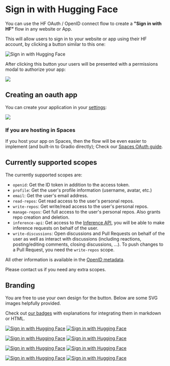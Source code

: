 # Sign in with Hugging Face

You can use the HF OAuth / OpenID connect flow to create a **"Sign in with HF"** flow in any website or App.

This will allow users to sign in to your website or app using their HF account, by clicking a button similar to this one:

![Sign in with Hugging Face](https://huggingface.co/datasets/huggingface/badges/resolve/main/sign-in-with-huggingface-xl-dark.svg)

After clicking this button your users will be presented with a permissions modal to authorize your app:

![](https://huggingface.co/datasets/huggingface/documentation-images/resolve/main/hub/oauth-accept-application.png)

## Creating an oauth app

You can create your application in your [settings](https://huggingface.co/settings/applications/new):

![](https://huggingface.co/datasets/huggingface/documentation-images/resolve/main/hub/oauth-create-application.png)

### If you are hosting in Spaces

<Tip>

If you host your app on Spaces, then the flow will be even easier to implement (and built-in to Gradio directly); Check our [Spaces OAuth guide](https://huggingface.co/docs/hub/spaces-oauth).

</Tip>

## Currently supported scopes

The currently supported scopes are:

- `openid`: Get the ID token in addition to the access token.
- `profile`: Get the user's profile information (username, avatar, etc.)
- `email`: Get the user's email address.
- `read-repos`: Get read access to the user's personal repos.
- `write-repos`: Get write/read access to the user's personal repos.
- `manage-repos`: Get full access to the user's personal repos. Also grants repo creation and deletion.
- `inference-api`: Get access to the [Inference API](https://huggingface.co/docs/api-inference/index), you will be able to make inference requests on behalf of the user.
- `write-discussions`: Open discussions and Pull Requests on behalf of the user as well as interact with discussions (including reactions, posting/editing comments, closing discussions, ...). To push changes to a Pull Request, you need the `write-repos` scope.

All other information is available in the [OpenID metadata](https://huggingface.co/.well-known/openid-configuration).

<Tip warning={true}>

Please contact us if you need any extra scopes.

</Tip>


## Branding

You are free to use your own design for the button. Below are some SVG images helpfully provided.

Check out [our badges](https://huggingface.co/datasets/huggingface/badges#sign-in-with-hugging-face) with explanations for integrating them in markdown or HTML.

[![Sign in with Hugging Face](https://huggingface.co/datasets/huggingface/badges/resolve/main/sign-in-with-huggingface-sm.svg)](https://huggingface.co/oauth/authorize?client_id=CLIENT_ID&redirect_uri=REDIRECT_URI&scope=openid%20profile&state=STATE)
[![Sign in with Hugging Face](https://huggingface.co/datasets/huggingface/badges/resolve/main/sign-in-with-huggingface-sm-dark.svg)](https://huggingface.co/oauth/authorize?client_id=CLIENT_ID&redirect_uri=REDIRECT_URI&scope=openid%20profile&state=STATE)

[![Sign in with Hugging Face](https://huggingface.co/datasets/huggingface/badges/resolve/main/sign-in-with-huggingface-md.svg)](https://huggingface.co/oauth/authorize?client_id=CLIENT_ID&redirect_uri=REDIRECT_URI&scope=openid%20profile&state=STATE)
[![Sign in with Hugging Face](https://huggingface.co/datasets/huggingface/badges/resolve/main/sign-in-with-huggingface-md-dark.svg)](https://huggingface.co/oauth/authorize?client_id=CLIENT_ID&redirect_uri=REDIRECT_URI&scope=openid%20profile&state=STATE)

[![Sign in with Hugging Face](https://huggingface.co/datasets/huggingface/badges/resolve/main/sign-in-with-huggingface-lg.svg)](https://huggingface.co/oauth/authorize?client_id=CLIENT_ID&redirect_uri=REDIRECT_URI&scope=openid%20profile&state=STATE)
[![Sign in with Hugging Face](https://huggingface.co/datasets/huggingface/badges/resolve/main/sign-in-with-huggingface-lg-dark.svg)](https://huggingface.co/oauth/authorize?client_id=CLIENT_ID&redirect_uri=REDIRECT_URI&scope=openid%20profile&state=STATE)

[![Sign in with Hugging Face](https://huggingface.co/datasets/huggingface/badges/resolve/main/sign-in-with-huggingface-xl.svg)](https://huggingface.co/oauth/authorize?client_id=CLIENT_ID&redirect_uri=REDIRECT_URI&scope=openid%20profile&state=STATE)
[![Sign in with Hugging Face](https://huggingface.co/datasets/huggingface/badges/resolve/main/sign-in-with-huggingface-xl-dark.svg)](https://huggingface.co/oauth/authorize?client_id=CLIENT_ID&redirect_uri=REDIRECT_URI&scope=openid%20profile&state=STATE)
